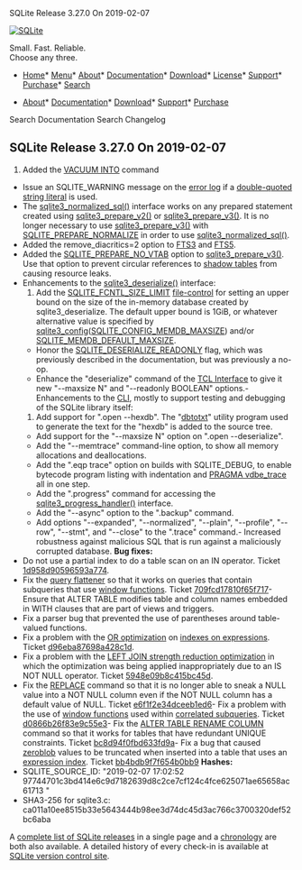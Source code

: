 




SQLite Release 3\.27\.0 On 2019\-02\-07




[![SQLite](../images/sqlite370_banner.gif)](../index.html)


Small. Fast. Reliable.  
Choose any three.


* [Home](../index.html)* [Menu](javascript:void(0))* [About](../about.html)* [Documentation](../docs.html)* [Download](../download.html)* [License](../copyright.html)* [Support](../support.html)* [Purchase](../prosupport.html)* [Search](javascript:void(0))




* [About](../about.html)* [Documentation](../docs.html)* [Download](../download.html)* [Support](../support.html)* [Purchase](../prosupport.html)






Search Documentation
Search Changelog







## SQLite Release 3\.27\.0 On 2019\-02\-07

1. Added the [VACUUM INTO](../lang_vacuum.html#vacuuminto) command
- Issue an SQLITE\_WARNING message on the [error log](../errlog.html) if a
[double\-quoted string literal](../quirks.html#dblquote) is used.
- The [sqlite3\_normalized\_sql()](../c3ref/expanded_sql.html) interface works on any prepared statement
created using [sqlite3\_prepare\_v2()](../c3ref/prepare.html) or [sqlite3\_prepare\_v3()](../c3ref/prepare.html). It is no
longer necessary to use [sqlite3\_prepare\_v3()](../c3ref/prepare.html) with [SQLITE\_PREPARE\_NORMALIZE](../c3ref/c_prepare_normalize.html#sqlitepreparenormalize)
in order to use [sqlite3\_normalized\_sql()](../c3ref/expanded_sql.html).
- Added the remove\_diacritics\=2 option to [FTS3](../fts3.html) and [FTS5](../fts5.html).
- Added the [SQLITE\_PREPARE\_NO\_VTAB](../c3ref/c_prepare_normalize.html#sqlitepreparenovtab) option to [sqlite3\_prepare\_v3()](../c3ref/prepare.html).
Use that option to prevent circular references to [shadow tables](../vtab.html#xshadowname) from
causing resource leaks.
- Enhancements to the [sqlite3\_deserialize()](../c3ref/deserialize.html) interface:
	1. Add the [SQLITE\_FCNTL\_SIZE\_LIMIT](../c3ref/c_fcntl_begin_atomic_write.html#sqlitefcntlsizelimit) [file\-control](../c3ref/file_control.html) for
	 setting an upper bound on the size of the in\-memory database created
	 by sqlite3\_deserialize. The default upper bound is 1GiB, or whatever
	 alternative value is specified by
	 [sqlite3\_config](../c3ref/config.html)([SQLITE\_CONFIG\_MEMDB\_MAXSIZE](../c3ref/c_config_covering_index_scan.html#sqliteconfigmemdbmaxsize))
	 and/or [SQLITE\_MEMDB\_DEFAULT\_MAXSIZE](../compile.html#memdb_default_maxsize).
	 - Honor the [SQLITE\_DESERIALIZE\_READONLY](../c3ref/c_deserialize_freeonclose.html) flag, which was previously described
	 in the documentation, but was previously a no\-op.
	 - Enhance the "deserialize" command of the [TCL Interface](../tclsqlite.html) to give it
	 new "\-\-maxsize N" and "\-\-readonly BOOLEAN" options.- Enhancements to the [CLI](../cli.html), mostly to support testing and debugging
of the SQLite library itself:
	1. Add support for ".open \-\-hexdb". The
	 "[dbtotxt](https://sqlite.org/src/doc/trunk/tool/dbtotxt.md)" utility
	 program used to generate the text for the "hexdb" is added to the
	 source tree.
	 - Add support for the "\-\-maxsize N" option on ".open \-\-deserialize".
	 - Add the "\-\-memtrace" command\-line option, to show all memory allocations
	 and deallocations.
	 - Add the ".eqp trace" option on builds with SQLITE\_DEBUG, to enable
	 bytecode program listing with indentation and
	 [PRAGMA vdbe\_trace](../pragma.html#pragma_vdbe_trace) all in one step.
	 - Add the ".progress" command for accessing
	 the [sqlite3\_progress\_handler()](../c3ref/progress_handler.html) interface.
	 - Add the "\-\-async" option to the ".backup" command.
	 - Add options "\-\-expanded", "\-\-normalized", "\-\-plain", "\-\-profile", "\-\-row",
	 "\-\-stmt", and "\-\-close" to the ".trace" command.- Increased robustness against malicious SQL that is run against a
 maliciously corrupted database.
 **Bug fixes:**
- Do not use a partial index to do a table scan on an IN operator.
Ticket [1d958d90596593a774](https://www.sqlite.org/src/info/1d958d90596593a774).
- Fix the [query flattener](../optoverview.html#flattening) so that it works on queries that contain
subqueries that use [window functions](../windowfunctions.html).
Ticket [709fcd17810f65f717](https://www.sqlite.org/src/info/f09fcd17810f65f717)- Ensure that ALTER TABLE modifies table and column names embedded in WITH
clauses that are part of views and triggers.
- Fix a parser bug that prevented the use of parentheses around table\-valued
functions.
- Fix a problem with the [OR optimization](../optoverview.html#or_opt) on [indexes on expressions](../expridx.html).
Ticket [d96eba87698a428c1d](https://www.sqlite.org/src/info/d96eba87698a428c1d).
- Fix a problem with the
[LEFT JOIN strength reduction optimization](../optoverview.html#leftjoinreduction) in which the optimization
was being applied inappropriately due to an IS NOT NULL operator.
Ticket [5948e09b8c415bc45d](https://www.sqlite.org/src/info/5948e09b8c415bc45d).
- Fix the [REPLACE](../lang_replace.html) command so that it is no longer able to sneak a
NULL value into a NOT NULL column even if the NOT NULL column has a default
value of NULL.
Ticket [e6f1f2e34dceeb1ed6](https://www.sqlite.org/src/info/e6f1f2e34dceeb1ed6)- Fix a problem with the use of [window functions](../windowfunctions.html) used within
[correlated subqueries](../lang_expr.html#cosub).
Ticket [d0866b26f83e9c55e3](https://www.sqlite.org/src/info/d0866b26f83e9c55e3)- Fix the [ALTER TABLE RENAME COLUMN](../lang_altertable.html#altertabmvcol) command so that it works for tables
that have redundant UNIQUE constraints.
Ticket [bc8d94f0fbd633fd9a](https://www.sqlite.org/src/info/bc8d94f0fbd633fd9a)- Fix a bug that caused [zeroblob](../lang_corefunc.html#zeroblob) values to be truncated when inserted into
a table that uses an [expression index](../expridx.html).
Ticket [bb4bdb9f7f654b0bb9](https://www.sqlite.org/src/info/bb4bdb9f7f654b0bb9)
**Hashes:**
- SQLITE\_SOURCE\_ID: "2019\-02\-07 17:02:52 97744701c3bd414e6c9d7182639d8c2ce7cf124c4fce625071ae65658ac61713
"
- SHA3\-256 for sqlite3\.c: ca011a10ee8515b33e5643444b98ee3d74dc45d3ac766c3700320def52bc6aba



A [complete list of SQLite releases](../changes.html)
 in a single page and a [chronology](../chronology.html) are both also available.
 A detailed history of every
 check\-in is available at
 [SQLite version control site](https://www.sqlite.org/src/timeline).


